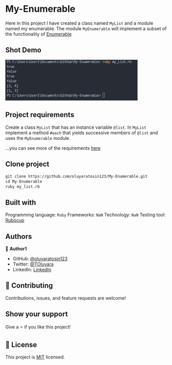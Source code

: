 # My-Enumerable
Here in this project I have created a class named `MyList` and a module named my enumerable. The module `MyEnumerable` will implement a subset of the functionality of [Enumerable](https://ruby-doc.org/core-3.0.0/Enumerable.html)

## Shot Demo
![](/assets/my_enumerable.png)


## Project requirements
Create a class `MyList` that has an instance variable `@list`.
In `MyList` implement a method `#each` that yields successive members of `@list` and uses the `MyEnumerable` module.

...you can see more of the requirements [here](https://github.com/microverseinc/curriculum-ruby/blob/main/simple-ruby/create_your_own_enumerable.md)

## Clone project
```
git clone https://github.com/oluyaratosin123/My-Enumerable.git
cd My-Enumerable
ruby my_list.rb
```

## Built with
Programming language: `Ruby`
Frameworks: `NaN`
Technology: `NaN`
Testing tool: [Rubocup](https://rubocop.org/)

## Authors

👤 **Author1**

- GitHub: [@oluyaratosin123](https://github.com/oluyaratosin123)
- Twitter: [@TOluyara](https://twitter.com/TOluyara)
- LinkedIn: [LinkedIn](https://www.linkedin.com/in/edward-oluyara/)

## 🤝 Contributing

Contributions, issues, and feature requests are welcome!


## Show your support

Give a ⭐️ if you like this project!

## 📝 License

This project is [MIT](./MIT.md) licensed.
